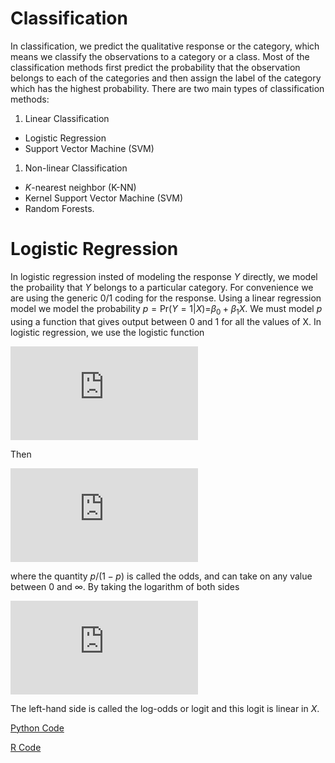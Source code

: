 Classification
================

In classification, we predict the qualitative response or the category, which means we classify the observations to a category or a class. Most of the classification methods first predict the probability that the observation belongs to each of the categories and then assign the label of the category which has the highest probability. There are two main types of classification methods:

1.  Linear Classification

-   Logistic Regression
-   Support Vector Machine (SVM)

1.  Non-linear Classification

-   *K*-nearest neighbor (K-NN)
-   Kernel Support Vector Machine (SVM)
-   Random Forests.

# Logistic Regression

In logistic regression insted of modeling the response *Y* directly, we model the probaility that *Y* belongs to a particular category. For convenience we are using the generic 0/1 coding for the response. Using a linear regression model we model the probability
*p* = Pr(*Y* = 1|*X*)=*β*<sub>0</sub> + *β*<sub>1</sub>*X*.
 We must model *p* using a function that gives output between 0 and 1 for all the values of X. In logistic regression, we use the logistic function

![equation](https://latex.codecogs.com/gif.latex?p%20%3D%20%5Cfrac%7Be%5E%7B%5Cbeta_0%20+%20%5Cbeta_1%20X%7D%7D%7B1%20+%20e%5E%7B%5Cbeta_0%20+%20%5Cbeta_1%20X%7D%7D.)

Then

![equation](https://latex.codecogs.com/gif.latex?%5Cfrac%7Bp%7D%7B1-p%7D%20%3D%20e%5E%7B%5Cbeta_0%20+%20%5Cbeta_1%20X%7D%2C)

where the quantity *p*/(1 − *p*) is called the odds, and can take on any value between 0 and ∞. By taking the logarithm of both sides

![equation](https://latex.codecogs.com/gif.latex?%5Ctext%7Bln%7D%20%5Cleft%28%5Cdfrac%7Bp%7D%7B1-p%7D%5Cright%29%20%3D%20%5Cbeta_0%20+%20%5Cbeta_1%20X.)

The left-hand side is called the log-odds or logit and this logit is linear in *X*.

[Python Code](logistic_regression.ipynb)

[R Code](logistic_regression.R)
